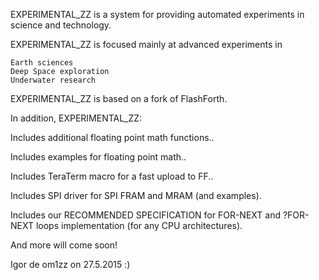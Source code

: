 EXPERIMENTAL_ZZ is a system for providing automated experiments in science and technology.

EXPERIMENTAL_ZZ is focused mainly at advanced experiments in

	Earth sciences
	Deep Space exploration
	Underwater research

EXPERIMENTAL_ZZ is based on a fork of FlashForth.

In addition, EXPERIMENTAL_ZZ:

Includes additional floating point math functions..

Includes examples for floating point math..

Includes TeraTerm macro for a fast upload to FF..

Includes SPI driver for SPI FRAM and MRAM (and examples).

Includes our RECOMMENDED SPECIFICATION for FOR-NEXT and ?FOR-NEXT loops implementation (for any CPU architectures).

And more will come soon!

Igor de om1zz on 27.5.2015 :)


